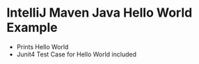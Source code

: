 # IntelliJ Maven Java Hello World Example

- Prints Hello World
- Junit4 Test Case for Hello World included